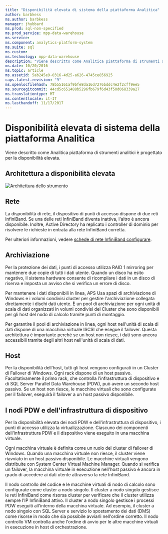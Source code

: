 ```yaml
---
title: "Disponibilità elevata di sistema della piattaforma Analitica"
author: barbkess
ms.author: barbkess
manager: jhubbard
ms.prod: sql-non-specified
ms.prod_service: mpp-data-warehouse
ms.service: 
ms.component: analytics-platform-system
ms.suite: sql
ms.custom: 
ms.technology: mpp-data-warehouse
description: "Viene descritto come Analitica piattaforma di strumenti analitici è progettato per la disponibilità elevata."
ms.date: 10/20/2016
ms.topic: article
ms.assetid: 5ab245e9-0316-4d25-a626-4745ce856925
caps.latest.revision: "9"
ms.openlocfilehash: 78b55161af9bfe8da16d7276bddc4e2f2cff9ee5
ms.sourcegitcommit: 44cd5c651488b5296fb679f6d43f50d068339a27
ms.translationtype: MT
ms.contentlocale: it-IT
ms.lasthandoff: 11/17/2017
---
```

# <a name="analytics-platform-system-high-availability"></a>Disponibilità elevata di sistema della piattaforma Analitica
Viene descritto come Analitica piattaforma di strumenti analitici è progettato per la disponibilità elevata.  
  
## <a name="high-availability-architecture"></a>Architettura a disponibilità elevata  
![Architettura dello strumento](media/appliance-architecture.png "architettura dello strumento")  
  
## <a name="network"></a>Rete  
La disponibilità di rete, il dispositivo di punti di accesso dispone di due reti InfiniBand. Se una delle reti InfiniBand diventa inattiva, l'altro è ancora disponibile. Inoltre, Active Directory ha replicato i controller di dominio per risolvere le richieste in entrata alla rete InfiniBand corretta.  
  
Per ulteriori informazioni, vedere [schede di rete InfiniBand configurare](configure-infiniband-network-adapters.md).  
  
## <a name="storage"></a>Archiviazione  
Per la protezione dei dati, i punti di accesso utilizza RAID 1 mirroring per mantenere due copie di tutti i dati utente. Quando un disco ha esito negativo, il sistema hardware consente di ricompilare i dati in un disco di riserva e imposta un avviso che si verifica un errore di disco.  
  
Per mantenere i dati disponibili in linea, APS Usa spazi di archiviazione di Windows e i volumi condivisi cluster per gestire l'archiviazione collegata direttamente i dischi dati utente. È un pool di archiviazione per ogni unità di scala di dati organizzati in volumi condivisi del Cluster che sono disponibili per gli host del nodo di calcolo tramite punti di montaggio.  
  
Per garantire il pool di archiviazione in linea, ogni host nell'unità di scala di dati dispone di una macchina virtuale ISCSI che esegue il failover. Questa architettura è importante perché se un host non riesce, i dati sono ancora accessibili tramite degli altri host nell'unità di scala di dati.  
  
## <a name="hosts"></a>Host  
Per la disponibilità dell'host, tutti gli host vengono configurati in un Cluster di Failover di Windows. Ogni rack dispone di un host passivo. Facoltativamente il primo rack, che controlla l'infrastruttura di dispositivo e di SQL Server Parallel Data Warehouse (PDW), può avere un secondo host passivo. Se un host non riesce, le macchine virtuali che sono configurate per il failover, eseguirà il failover a un host passivo disponibile.  
  
## <a name="pdw-nodes-and-appliance-fabric"></a>I nodi PDW e dell'infrastruttura di dispositivo  
Per la disponibilità elevata dei nodi PDW e dell'infrastruttura di dispositivo, i punti di accesso utilizza la virtualizzazione. Ciascuno dei componenti dell'infrastruttura PDW e il dispositivo viene eseguito in una macchina virtuale.  
  
Ogni macchina virtuale è definita come un ruolo del cluster di failover di Windows. Quando una macchina virtuale non riesce, il cluster viene riavviato in un host passivo disponibile. Le macchine virtuali vengono distribuite con System Center Virtual Machine Manager. Quando si verifica un failover, la macchina virtuale in esecuzione nell'host passivo è ancora in grado di accedere ai dati utente attraverso la rete InfiniBand.  
  
Il nodo controllo del codice e le macchine virtuali di nodo di calcolo sono configurate come cluster a nodo singolo. Il cluster a nodo singolo gestisce le reti InfiniBand come risorsa cluster per verificare che il cluster utilizza sempre l'IP InfiniBand attivo. Il cluster a nodo singolo gestisce i processi PDW eseguiti all'interno della macchina virtuale. Ad esempio, il cluster a nodo singolo con SQL Server e servizio lo spostamento dei dati (DMS) come risorse in modo che sia possibile avviarli nell'ordine corretto. Il nodo controllo VM controlla anche l'ordine di avvio per le altre macchine virtuali in esecuzione in host di orchestrazione.  
  
